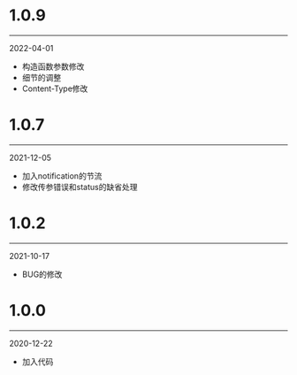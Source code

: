 # 1.0.9

***

2022-04-01

* 构造函数参数修改
* 细节的调整
* Content-Type修改

# 1.0.7

***

2021-12-05

* 加入notification的节流
* 修改传参错误和status的缺省处理

# 1.0.2

***

2021-10-17

* BUG的修改

# 1.0.0

***

2020-12-22

* 加入代码
